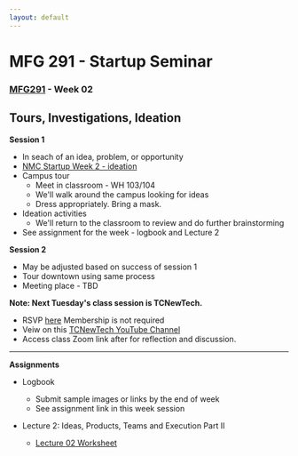 ```yaml
---
layout: default
---
```


# MFG 291 - Startup Seminar

### [MFG291](../) - Week 02

## Tours, Investigations, Ideation

**Session 1**
- In seach of an idea, problem, or opportunity
- [NMC Startup Week 2 - ideation](NMCStartupWeek2.pptx)
- Campus tour
    - Meet in classroom - WH 103/104
    - We'll walk around the campus looking for ideas
    - Dress appropriately. Bring a mask.
- Ideation activities
    - We'll return to the classroom to review and do further brainstorming
- See assignment for the week - logbook and Lecture 2

**Session 2**
- May be adjusted based on success of session 1
- Tour downtown using same process
- Meeting place - TBD

**Note: Next Tuesday's class session is TCNewTech.**
-  RSVP [here](https://tcnewtech.org/) Membership is not required
-  Veiw on this [TCNewTech YouTube Channel](https://www.youtube.com/channel/UCfHSYBsdoY9MmGJMgbITQlg/videos?)
- Access class Zoom link after for reflection and discussion.

---

**Assignments**
- Logbook 
    - Submit sample images or links by the end of week
    - See assignment link in this week session
    
- Lecture 2: Ideas, Products, Teams and Execution Part II
    - [Lecture 02 Worksheet](worksheet_Lecture02.docx)

